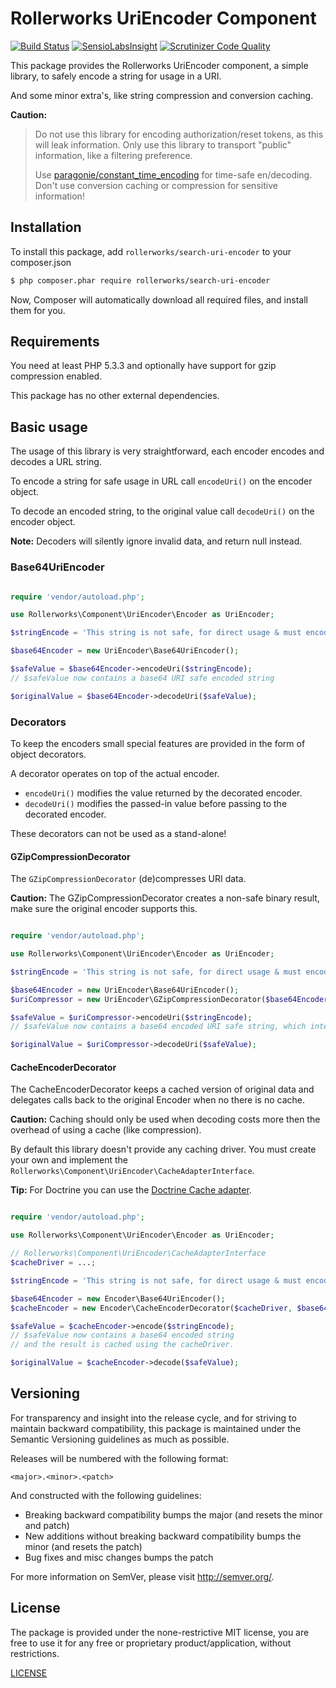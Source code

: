 ﻿Rollerworks UriEncoder Component
================================

[![Build Status](https://secure.travis-ci.org/rollerworks/rollerworks-uri-encoder.png?branch=master)](http://travis-ci.org/rollerworks/rollerworks-uri-encoder)
[![SensioLabsInsight](https://insight.sensiolabs.com/projects/0b197295-cc98-4425-afe6-ad2b59283db6/mini.png)](https://insight.sensiolabs.com/projects/0b197295-cc98-4425-afe6-ad2b59283db6)
[![Scrutinizer Code Quality](https://scrutinizer-ci.com/g/rollerworks/rollerworks-uri-encoder/badges/quality-score.png?b=master)](https://scrutinizer-ci.com/g/rollerworks/rollerworks-uri-encoder/?branch=master)

This package provides the Rollerworks UriEncoder component,
a simple library, to safely encode a string for usage in a URI.

And some minor extra's, like string compression and conversion caching.

**Caution:**
 
> Do not use this library for encoding authorization/reset tokens, as this will leak information.
> Only use this library to transport "public" information, like a filtering preference.
>
> Use [paragonie/constant_time_encoding](https://github.com/paragonie/constant_time_encoding) 
> for time-safe en/decoding. Don't use conversion caching or compression for sensitive information!

Installation
------------

To install this package, add `rollerworks/search-uri-encoder` to your composer.json

```bash
$ php composer.phar require rollerworks/search-uri-encoder
```

Now, Composer will automatically download all required files, and install them
for you.

Requirements
------------

You need at least PHP 5.3.3 and optionally have support for gzip compression
enabled.

This package has no other external dependencies.

Basic usage
-----------

The usage of this library is very straightforward, each encoder encodes and decodes
a URL string.

To encode a string for safe usage in URL call `encodeUri()` on the encoder object.

To decode an encoded string, to the original value call `decodeUri()` on the encoder object.

**Note:** Decoders will silently ignore invalid data, and return null instead.

### Base64UriEncoder

```php

require 'vendor/autoload.php';

use Rollerworks\Component\UriEncoder\Encoder as UriEncoder;

$stringEncode = 'This string is not safe, for direct usage & must encoded';

$base64Encoder = new UriEncoder\Base64UriEncoder();

$safeValue = $base64Encoder->encodeUri($stringEncode);
// $safeValue now contains a base64 URI safe encoded string

$originalValue = $base64Encoder->decodeUri($safeValue);
```

### Decorators

To keep the encoders small special features are provided in the form
of object decorators.

A decorator operates on top of the actual encoder.

* `encodeUri()` modifies the value returned by the decorated encoder.
* `decodeUri()` modifies the passed-in value before passing to the decorated encoder.

These decorators can not be used as a stand-alone!

#### GZipCompressionDecorator

The `GZipCompressionDecorator` (de)compresses URI data.

**Caution:** The GZipCompressionDecorator creates a non-safe binary result,
make sure the original encoder supports this.

```php

require 'vendor/autoload.php';

use Rollerworks\Component\UriEncoder\Encoder as UriEncoder;

$stringEncode = 'This string is not safe, for direct usage & must encoded';

$base64Encoder = new UriEncoder\Base64UriEncoder();
$uriCompressor = new UriEncoder\GZipCompressionDecorator($base64Encoder);

$safeValue = $uriCompressor->encodeUri($stringEncode);
// $safeValue now contains a base64 encoded URI safe string, which internally contains the compressed result.

$originalValue = $uriCompressor->decodeUri($safeValue);
```

#### CacheEncoderDecorator

The CacheEncoderDecorator keeps a cached version of original data
and delegates calls back to the original Encoder when no there is no cache.

**Caution:** Caching should only be used when decoding costs more then the
overhead of using a cache (like compression).

By default this library doesn't provide any caching driver.
You must create your own and implement the `Rollerworks\Component\UriEncoder\CacheAdapterInterface`.

**Tip:** For Doctrine you can use the [Doctrine Cache adapter](https://github.com/rollerworks/uri-encoder-doctrine-cache).

```php

require 'vendor/autoload.php';

use Rollerworks\Component\UriEncoder\Encoder as UriEncoder;

// Rollerworks\Component\UriEncoder\CacheAdapterInterface
$cacheDriver = ...;

$stringEncode = 'This string is not safe, for direct usage & must encoded';

$base64Encoder = new Encoder\Base64UriEncoder();
$cacheEncoder = new Encoder\CacheEncoderDecorator($cacheDriver, $base64Encoder);

$safeValue = $cacheEncoder->encode($stringEncode);
// $safeValue now contains a base64 encoded string
// and the result is cached using the cacheDriver.

$originalValue = $cacheEncoder->decode($safeValue);
```

Versioning
----------

For transparency and insight into the release cycle, and for striving
to maintain backward compatibility, this package is maintained under
the Semantic Versioning guidelines as much as possible.

Releases will be numbered with the following format:

`<major>.<minor>.<patch>`

And constructed with the following guidelines:

* Breaking backward compatibility bumps the major (and resets the minor and patch)
* New additions without breaking backward compatibility bumps the minor (and resets the patch)
* Bug fixes and misc changes bumps the patch

For more information on SemVer, please visit <http://semver.org/>.

License
-------

The package is provided under the none-restrictive MIT license,
you are free to use it for any free or proprietary product/application,
without restrictions.

[LICENSE](LICENSE)
